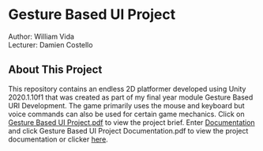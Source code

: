 # Gesture Based UI Project
Author: William Vida <br>
Lecturer: Damien Costello

## About This Project
This repository contains an endless 2D platformer developed using Unity 2020.1.10f1 that was created as part of my final year module Gesture Based URI Development. The game primarily uses the mouse and keyboard but voice commands can also be used for certain game mechanics. Click on [Gesture Based UI Project.pdf](Gesture%20Based%20UI%20Project.pdf) to view the project brief. Enter [Documentation](Documentation) and click Gesture Based UI Project Documentation.pdf to view the project documentation or clicker [here](Gesture%20Based%20U%20Project%20Documentation.pdf).
